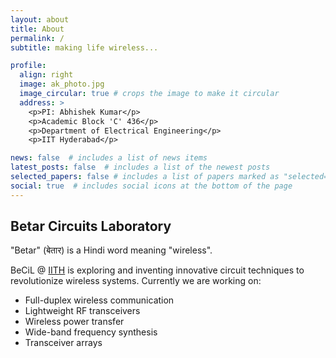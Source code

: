 ```yaml
---
layout: about
title: About
permalink: /
subtitle: making life wireless...

profile:
  align: right
  image: ak_photo.jpg
  image_circular: true # crops the image to make it circular
  address: >
    <p>PI: Abhishek Kumar</p>
    <p>Academic Block 'C' 436</p>
    <p>Department of Electrical Engineering</p>
    <p>IIT Hyderabad</p>

news: false  # includes a list of news items
latest_posts: false  # includes a list of the newest posts
selected_papers: false # includes a list of papers marked as "selected={true}"
social: true  # includes social icons at the bottom of the page
---
```


## **Be**tar **Ci**rcuits **L**aboratory
"Betar" (बेतार) is a Hindi word meaning "wireless".

BeCiL @ [IITH](https://www.iith.ac.in/) is exploring and inventing innovative circuit techniques to revolutionize wireless systems. Currently we are working on:

- Full-duplex wireless communication
- Lightweight RF transceivers
- Wireless power transfer
- Wide-band frequency synthesis
- Transceiver arrays
